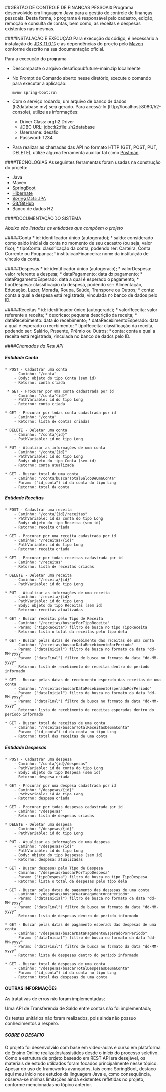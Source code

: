 ##GESTÃO DE CONTROLE DE FINANÇAS PESSOAIS
Programa desenvolvido em linguagem Java para a gestão de controle de finanças pessoais. Desta forma, o programa é responsável pelo cadastro, edição, remoção e consulta de contas, bem como, as receitas e despesas existentes nas mesmas.

####INSTALAÇÃO E EXECUÇÃO
Para execução do código, é necessário a instalação do [JDK 11.0.13](https://www.oracle.com/br/java/technologies/javase/jdk11-archive-downloads.html) e as dependências do projeto pelo [Maven](https://maven.apache.org/install.html) conforme descrito na sua documentação oficial.


Para a execução do programa 
- Descompacte o arquivo desafiopubfuture-main.zip localmente
- No Prompt de Comando aberto nesse diretório, execute o comando para executar a aplicação:
	```
	mvnw spring-boot:run
	```
- Com o serviço rodando, um arquivo de banco de dados (h2database.mv) será gerado. Para acessá-lo (http://localhost:8080/h2-console), utilize as informações:
	- Driver Class: org.h2.Driver
	- JDBC URL: jdbc:h2:file:./h2database
	- Username: desafio
	- Password: 1234
	
- Para realizar as chamadas das API no formato HTTP (GET, POST, PUT, DELETE), utilize alguma ferramenta auxiliar tal como [Postman](https://www.postman.com).




####TECNOLOGIAS
As seguintes ferramentas foram usadas na construção do projeto:
- Java
- Maven
- [SpringBoot](https://spring.io/projects/spring-boot)
- [Hibernate](https://hibernate.org)
- [Spring Data JPA](https://spring.io/projects/spring-data-jpa)
- [Git/GitHub](https://github.com)
- Banco de dados H2

####DOCUMENTAÇÃO DO SISTEMA

_Abaixo são listadas as entidades que compõem o projeto_

#####Conta
	* id: identificador único (autogerado);
	* saldo: considerado como saldo inicial da conta no momento de seu cadastro (ou seja, valor fixo);
	* tipoConta: classificação da conta, podendo ser: Carteira, Conta Corrente ou Poupança;
	* instituicaoFinanceira: nome da instituição de vínculo da conta. 
	
#####Despesas
	* id: identificador único (autogerado);
	* valorDespesa: valor referente a despesa;
	* dataPagamento: data do pagamento;
	* dataPagamentoEsperado: data a qual é esperado o pagamento;
	* tipoDespesa: classificação da despesa, podendo ser: Alimentação, Educação, Lazer, Moradia, Roupa, Saúde, Transporte ou Outros;
	* conta: conta a qual a despesa está registrada, vinculada no banco de dados pelo ID. 
				
#####Receitas
	* id: identificador único (autogerado);
	* valorReceita: valor referente a receita;
	* descricao: pequena descrição da receita;
	* dataRecebimento: data do recebimento;
	* dataRecebimentoEsperado: data a qual é esperado o recebimento;
	* tipoReceita: classificação da receita, podendo ser: Salário, Presente, Prêmio ou Outros;
	* conta: conta a qual a receita está registrada, vinculada no banco de dados pelo ID. 	

####_Chamadas da Rest API_

##### Entidade Conta
~~~
* POST - Cadastrar uma conta
	- Caminho: "/conta"
	- Body: objeto do tipo Conta (sem id)
	- Retorno: conta criada
	
 * GET - Procurar por uma conta cadastrada por id
	- Caminho: "/conta/{id}"
	- PathVariable: id do tipo Long
	- Retorno: conta criada
		
* GET - Procurar por todas conta cadastrada por id
	- Caminho: "/conta"
	- Retorno: lista de contas criadas
		
* DELETE - Deletar uma conta
	- Caminho: "/conta/{id}"
	- PathVariable: id no tipo Long
		
* PUT - Atualizar as informações de uma conta
	- Caminho: "/conta/{id}"
	- PathVariable: id do tipo Long
	- Body: objeto do tipo Conta (sem id)
	- Retorno: conta atualizada	
		
* GET - Buscar total de uma conta
	- Caminho: "/conta/buscarTotalSaldoDeUmaConta"
	- Param: ("id_conta") id da conta do tipo Long 
	- Retorno: total da conta
~~~
		
##### Entidade Receitas
~~~
* POST - Cadastrar uma receita
	- Caminho: "/conta/{id}/receitas"
	- PathVariable: id da conta do tipo Long
	- Body: objeto do tipo Receita (sem id)
	- Retorno: receita criada
		
* GET - Procurar por uma receita cadastrada por id
	- Caminho: "/receitas/{id}"
	- PathVariable: id do tipo Long
	- Retorno: receita criada
		
* GET - Procurar por todas receitas cadastrada por id
	- Caminho: "/receitas"
	- Retorno: lista de receitas criadas
		
* DELETE - Deletar uma receita
	- Caminho: "/receita/{id}"
	- PathVariable: id do tipo Long
		
* PUT - Atualizar as informações de uma receita
	- Caminho: "/receita/{id}"
	- PathVariable: id do tipo Long
	- Body: objeto do tipo Receitas (sem id)
	- Retorno: receitas atualizadas	

* GET - Buscar receitas pelo Tipo de Receita
	- Caminho: "/receitas/buscarPorTipoReceita"
	- Param: ("tipoReceita") filtro de busca no tipo TipoReceita 
	- Retorno: lista o total da receitas pelo tipo dela

* GET - Buscar pelas datas de recebimento das receitas de uma conta
	- Caminho: "/receitas/buscarDataRecebimentoPorPeriodo"
	- Param: ("dataInicial") filtro de busca no formato da data "dd-MM-yyyy"
	- Param: ("dataFinal") filtro de busca no formato da data "dd-MM-yyyy" 
	- Retorno: lista de recebimento de receitas dentro do período informado
		
* GET - Buscar pelas datas de recebimento esperado das receitas de uma conta
	- Caminho: "/receitas/buscarDataRecebimentoEsperadoPorPeriodo"
	- Param: ("dataInicial") filtro de busca no formato da data "dd-MM-yyyy"
	- Param: ("dataFinal") filtro de busca no formato da data "dd-MM-yyyy"
	- Retorno: lista de recebimento de receitas esperadas dentro do período informado
					
* GET - Buscar total de receitas de uma conta
	- Caminho: "/receitas/buscarTotalReceitasDeUmaConta"
	- Param: ("id_conta") id da conta no tipo Long 
	- Retorno: total das receitas de uma conta
~~~
	
#####  Entidade Despesas
~~~
* POST - Cadastrar uma despesa
	- Caminho: "/conta/{id}/despesas"
	- PathVariable: id da conta do tipo Long
	- Body: objeto do tipo Despesa (sem id)
	- Retorno: despesa criada
		
* GET - Procurar por uma despesa cadastrada por id
	- Caminho: "/despesas/{id}"
	- PathVariable: id do tipo Long
	- Retorno: despesa criada
		
* GET - Procurar por todas despesas cadastrada por id
	- Caminho: "/despesas"
	- Retorno: lista de despesas criadas
		
* DELETE - Deletar uma despesa
	- Caminho: "/despesas/{id}"
	- PathVariable: id do tipo Long
		
* PUT - Atualizar as informações de uma despesa
	- Caminho: "/despesas/{id}"
	- PathVariable: id do tipo Long
	- Body: objeto do tipo Despesas (sem id)
	- Retorno: despesas atualizadas	

* GET - Buscar despesas pelo Tipo de Despesa
	- Caminho: "/despesas/buscarPorTipoDespesa"
	- Param: ("tipoDespesa") filtro de busca no tipo TipoDespesa 
	- Retorno: lista o total da despesas pelo tipo dela

* GET - Buscar pelas datas de pagamento das despesas de uma conta
	- Caminho: "/despesas/buscarDataPagamentoPorPeriodo"
	- Param: ("dataInicial") filtro de busca no formato da data "dd-MM-yyyy"
	- Param: ("dataFinal") filtro de busca no formato da data "dd-MM-yyyy" 
	- Retorno: lista de despesas dentro do período informado
		
* GET - Buscar pelas datas de pagamento esperado das despesas de uma conta
	- Caminho: "/despesas/buscarDataPagamentoEsperadoPorPeriodo"
	- Param: ("dataInicial") filtro de busca no formato da data "dd-MM-yyyy"
	- Param: ("dataFinal") filtro de busca no formato da data "dd-MM-yyyy"
	- Retorno: lista de despesas dentro do período informado
				
* GET - Buscar total de despesas de uma conta
	- Caminho: "/despesas/buscarTotalDespesasDeUmaConta"
	- Param: ("id_conta") id da conta no tipo Long 
	- Retorno: total das despesas de uma conta
~~~
		
#### **OUTRAS** **INFORMAÇÕES**		
As tratativas de erros não foram implementadas;

Uma API de Transferência de Saldo entre contas não foi implementada;

Os testes unitários não foram realizados, pois ainda não possuo conhecimentos a respeito.
	
##### **SOBRE** **O** **DESAFIO**
O projeto foi desenvolvido com base em video-aulas e curso em plataforma de Ensino Online realizados/assistidos desde o início do processo seletivo.
Como a estrutura de projeto baseado em REST API era desejável, os materiais de estudo utilizados foram focados principalmente nesse tópico. 
Apesar do uso de frameworks avançados, tais como SpringBoot, destaco aqui meu início nos estudos da linguagem Java e, como consequência, observa-se minhas limitações ainda existentes refletidas no projeto, conforme mencionadas no tópico anterior.